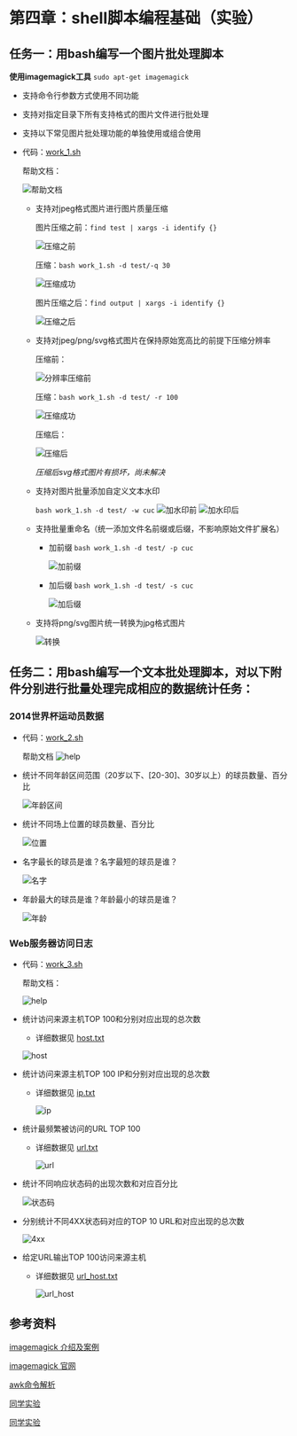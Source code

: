 # 第四章：shell脚本编程基础（实验）

## 任务一：用bash编写一个图片批处理脚本

  **使用imagemagick工具** ```sudo apt-get imagemagick```
- 支持命令行参数方式使用不同功能
- 支持对指定目录下所有支持格式的图片文件进行批处理
- 支持以下常见图片批处理功能的单独使用或组合使用

- 代码：[work_1.sh](code/work_1.sh)

  帮助文档：

  ![帮助文档](img/help.png)


  - 支持对jpeg格式图片进行图片质量压缩

    图片压缩之前：```find test | xargs -i identify {}```

    ![压缩之前](img/before_qualitycompress.png)

    压缩：```bash work_1.sh -d test/-q 30```

    ![压缩成功](img/compress.png)

    图片压缩之后：```find output | xargs -i identify {}```

    ![压缩之后](img/after_qualitycompress.png)


  - 支持对jpeg/png/svg格式图片在保持原始宽高比的前提下压缩分辨率

    压缩前：

    ![分辨率压缩前](img/before_ratio.png)

    压缩：```bash work_1.sh -d test/ -r 100```

    ![压缩成功](img/ratio_compress.png)

    压缩后：

    ![压缩后](img/after_ratio.png)

    *压缩后svg格式图片有损坏，尚未解决*

  - 支持对图片批量添加自定义文本水印

    ```bash work_1.sh -d test/ -w cuc```
    ![加水印前](img/no_watermark.png)
    ![加水印后](img/watermark.png)
  - 支持批量重命名（统一添加文件名前缀或后缀，不影响原始文件扩展名）

    - 加前缀 ```bash work_1.sh -d test/ -p cuc```

      ![加前缀](img/add_prefix.png)

    - 加后缀 ```bash work_1.sh -d test/ -s cuc```

      ![加后缀](img/add_suffix.png)
  - 支持将png/svg图片统一转换为jpg格式图片

    ![转换](img/convert_jpg.png)


## 任务二：用bash编写一个文本批处理脚本，对以下附件分别进行批量处理完成相应的数据统计任务：

### 2014世界杯运动员数据

- 代码：[work_2.sh](code/work_2.sh)
  
  帮助文档
  ![help](img/help2.png)

- 统计不同年龄区间范围（20岁以下、[20-30]、30岁以上）的球员数量、百分比
  
  ![年龄区间](img/agerange.png)

- 统计不同场上位置的球员数量、百分比
  
  ![位置](img/position.png)

- 名字最长的球员是谁？名字最短的球员是谁？
  
  ![名字](img/name.png)

- 年龄最大的球员是谁？年龄最小的球员是谁？
  
  ![年龄](img/age.png)


### Web服务器访问日志

- 代码：[work_3.sh](code/work_3.sh)

  帮助文档：

  ![help](img/help3.png)

- 统计访问来源主机TOP 100和分别对应出现的总次数
  
  - 详细数据见 [host.txt](data/host.txt)
  
  ![host](img/host.png)


- 统计访问来源主机TOP 100 IP和分别对应出现的总次数
  
  - 详细数据见 [ip.txt](data/ip.txt)
    
    ![ip](img/ip.png)

- 统计最频繁被访问的URL TOP 100
  
  - 详细数据见 [url.txt](data/url.txt)
    
    ![url](img/url.png)

- 统计不同响应状态码的出现次数和对应百分比
  
  ![状态码](img/status_code.png)

- 分别统计不同4XX状态码对应的TOP 10 URL和对应出现的总次数
  
  ![4xx](img/4xx.png)

- 给定URL输出TOP 100访问来源主机

  - 详细数据见 [url_host.txt](data/url_host.txt)

    ![url_host](img/url_host.png)


## 参考资料

[imagemagick 介绍及案例](https://aotu.io/notes/2018/06/06/ImageMagick_intro/index.html)

[imagemagick 官网](https://imagemagick.org/index.php)

[awk命令解析](https://www.cnblogs.com/ggjucheng/archive/2013/01/13/2858470.html)

[同学实验](https://github.com/CUCCS/2015-linux-public-JuliBeacon/tree/524f60f68f2315623231db132df03313ab3df72a/%E5%AE%9E%E9%AA%8C%204)

[同学实验](https://github.com/FitzBC/linux/tree/0636a22f94a388f3869d799cdc7c22cd693ed214/2017-1/FitzBC/%E5%AE%9E%E9%AA%8C4)